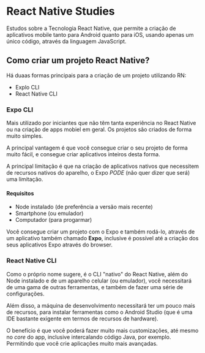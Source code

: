 # React Native Studies

Estudos sobre a Tecnologia React Native, que permite a criação de aplicativos mobile tanto para Android quanto para iOS, usando apenas um único código, através da linguagem JavaScript.

## Como criar um projeto React Native?
Há duaas formas principais para a criação de um projeto utilizando RN:
- Explo CLI
- React Native CLI

### Expo CLI

Mais utilizado por iniciantes que não têm tanta experiência no React Native ou na criação de apps mobiel em geral. Os projetos são criados de forma muito simples.

A principal vantagem é que você consegue criar o seu projeto de forma muito fácil, e consegue criar aplicativos inteiros desta forma.

A principal limitação é que na criação de aplicativos nativos que necessitem de recursos nativos do aparelho, o Expo *PODE* (não quer dizer que será) uma limitação.

#### Requisitos
- Node instalado (de preferência a versão mais recente)
- Smartphone (ou emulador)
- Computador (para progarmar)

Você consegue criar um projeto com o Expo e também rodá-lo, através de um aplicativo também chamado **Expo**, inclusive é possível até a criação dos seus aplicativos Expo através do browser.

### React Native CLI

Como o próprio nome sugere, é o CLI "nativo" do React Native, além do Node instalado e de um aparelho celular (ou emulador), você necessitará de uma gama de outras ferramentas, e também de fazer uma série de configurações. 

Além disso, a máquina de desenvolvimento necessitará ter um pouco mais de recursos, para instalar ferramentas como o Android Studio (que é uma IDE bastante exigente em termos de recursos de hardware).

O benefício é que você poderá fazer muito mais customizações, até mesmo no *core* do app, inclusive intercalando código Java, por exemplo. Permitindo que você crie aplicações muito mais avançadas.

